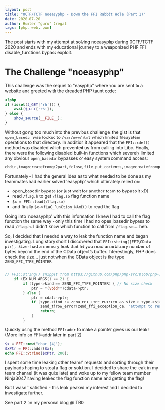 ```yaml
---
layout: post
title: "0CTF/TCTF noeasyphp - Down the FFI Rabbit Hole (Part 1)"
date: 2020-07-20
author: Hunter "guru" Gregal
tags: [php, web, pwn]
---
```


The post starts with my attempt at solving noeasyphp during 0CTF/TCTF 2020 and ends with my educational journey to a weaponized PHP FFI disable_functions bypass exploit. 

# The Challenge "noeasyphp"
This challenge was the sequel to "easyphp" where you are sent to a website and greeted with the dreaded PHP taunt code:

```php
<?php
if (isset($_GET['rh'])) {
    eval($_GET['rh']);
} else {
    show_source(__FILE__);
}
```

Without going too much into the previous challenge, the gist is that `open_basedir` was locked to `/var/www/html` which limited filesystem operations to that directory. In addition it appeared that the `FFI::cdef()` method was disabled which prevented us from calling into Libc. Finally, there were the following disabled built-in functions which severely limited any obvious `open_basedir` bypasses or easy system command access:

```
chdir,imagecreatefromgd2part,fclose,file_put_contents,imagecreatefromgd2,sqlite_popen,fwrite,chgrp,xml_parser_create_ns,ini_get,pcntl_wifexited,openlog,linkinfo,apache_child_terminate,copy,zip_open,socket_bind,proc_get_status,stream_socket_accept,pcntl_get_last_error,pcntl_wtermsig,parse_ini_file,shell_exec,apache_get_modules,readdir,sqlite_open,syslog,pcntl_strerror,imap_open,error_log,passthru,fopen,pcntl_wexitstatus,dir,pcntl_wifstopped,ignore_user_abort,pcntl_wait,link,xml_parse,pcntl_getpriority,ini_set,imagecreatefromxpm,imagecreatefromwbmp,pcntl_wifsignaled,pcntl_sigwaitinfo,curl_init,socket_create,rename,pcntl_signal_get_handler,apache_setenv,sleep,ini_get_all,parse_ini_string,realpath,apache_reset_timeout,curl_exec,pcntl_signal_dispatch,putenv,ftp_exec,pcntl_exec,imagecreatetruecolor,get_cfg_var,dl,stream_socket_server,popen,pcntl_waitpid,chown,ini_restore,ini_alter,pcntl_signal,glob,pcntl_sigtimedwait,zend_version,imagecreatefrompng,set_time_limit,pcntl_fork,mb_send_mail,system,pcntl_setpriority,pcntl_async_signals,imap_mail,pfsockopen,imagecreatefromwebp,pcntl_alarm,pcntl_wstopsig,exec,virtual,ftp_connect,stream_socket_client,fsockopen,imagecreatefromstring,apache_get_version,readlink,pcntl_wifcontinued,xml_parser_create,imagecreatefromxbm,proc_open,pcntl_sigprocmask,curl_multi_exec,mail,chmod,apache_getenv,chroot,bindtextdomain,ld,symlink
```

Fortunately - I had the general idea as to what needed to be done as my teammates had earlier solved 'easyphp' which ultimately relied on:
* open_basedir bypass (or just wait for another team to bypass it xD)
* read `/flag.h` to get `/flag.so` flag function name
* `$x = FFI::load(/flag.so)`
* and finally `$x->fLaG_FunCtion_NAmE()` to read the flag

Going into 'noeasyphp' with this information I knew I had to call the flag function the same way - only this time I had no open_basedir bypass to read `/flag.h`. I didn't know which function to call from `/flag.so`.... heh. 

So, I decided that I needed a way to leak the function name and began investigating. Long story short I discovered that `FFI::string([FFI\CData ptr], Size)` had a memory leak that let you read an arbitrary number of bytes beyond the end of the CData object’s buffer. Interestingly, PHP does check the size... just not when the CData object is the type `ZEND_FFI_TYPE_POINTER` 

```C

// FFI::string() snippet from https://github.com/php/php-src/blob/php-7.4.7RC1/ext/ffi/ffi.c#L4411
	if (EX_NUM_ARGS() == 2) {
		if (type->kind == ZEND_FFI_TYPE_POINTER) { // No size check
			ptr = *(void**)cdata->ptr;
		} else {
			ptr = cdata->ptr;
			if (type->kind != ZEND_FFI_TYPE_POINTER && size > type->size) { // Size check
				zend_throw_error(zend_ffi_exception_ce, "attempt to read over data boundary");
				return;
			}
		}
```

Quickly using the method `FFI:addr` to make a pointer gives us our leak! (More info on FFI::addr later in part 2)

```php
$x = FFI::new("char [4]");
$xPtr = FFI::addr($x);
echo FFI::String($xPtr, 200);

```
I spent some time leaking other teams’ requests and sorting through their payloads hoping to steal a flag or solution. I decided to share the leak in my team channel (it was quite late) and woke up to my fellow team member Ninja3047 having leaked the flag function name and getting the flag!

But I wasn't satisfied - this leak peaked my interest and I decided to investigate further.

See part 2 on my personal blog @ TBD
